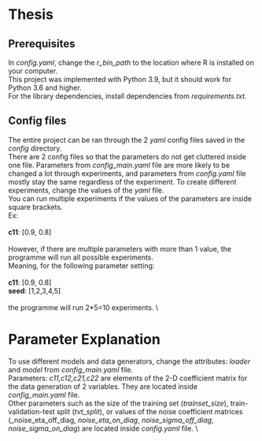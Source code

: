 # Thesis

## Prerequisites
In _config.yaml_, change the _r_bin_path_ to the location where R is installed on your computer. \
This project was implemented with Python 3.9, but it should work for Python 3.6 and higher. \
For the library dependencies, install dependencies from _requirements.txt_.

## Config files
The entire project can be ran through the 2 _yaml_ config files saved in the _config_ directory. \
There are 2 config files so that the parameters do not get cluttered inside one file. Parameters from _config_main.yaml_ file are more likely to be changed a lot through experiments, and parameters from _config.yaml_ file mostly stay the same regardless of the experiment.
To create different experiments, change the values of the _yaml_ file. \
You can run multiple experiments if the values of the parameters are inside square brackets. \
Ex: \
\
**c11**: [0.9, 0.8] \
\
However, if there are multiple parameters with more than 1 value, the programme will run all possible experiments. \
Meaning, for the following parameter setting: \
\
**c11**: [0.9, 0.8] \
**seed**: [1,2,3,4,5] \
\
the programme will run 2*5=10 experiments. \

# Parameter Explanation
To use different models and data generators, change the attributes: _loader_ and _model_ from _config_main.yaml_ file. \
Parameters: _c11,c12,c21,c22_ are elements of the 2-D coefficient matrix for the data generation of 2 variables. They are located inside _config_main.yaml_ file. \
Other parameters such as the size of the training set (_trainset_size_), train-validation-test split (_tvt_split_), or values of the noise coefficient matrices (_noise_eta_off_diag, _noise_eta_on_diag_, _noise_sigma_off_diag_, _noise_sigma_on_diag_) are located inside _config.yaml_ file. \
